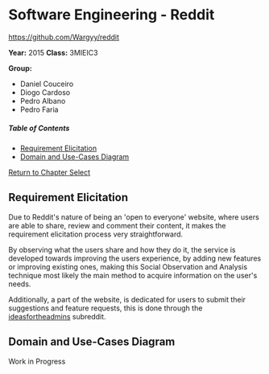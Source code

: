 # Software Engineering - Reddit
https://github.com/Wargyy/reddit

**Year:** 2015 **Class:** 3MIEIC3

**Group:**
* Daniel Couceiro
* Diogo Cardoso
* Pedro Albano
* Pedro Faria

##### Table of Contents

* [Requirement Elicitation](#requirement-elicitation)
* [Domain and Use-Cases Diagram](#domain-and-use-cases-diagram)

[Return to Chapter Select](Chapter_Select.md)

## Requirement Elicitation

Due to Reddit's nature of being an 'open to everyone' website, where users are able to share, review and comment their content, it makes the requirement elicitation process very straightforward.

By observing what the users share and how they do it, the service is developed towards improving the users experience, by adding new features or improving existing ones, making this Social Observation and Analysis technique most likely the main method to acquire information on the user's needs.

Additionally, a part of the website, is dedicated for users to submit their suggestions and feature requests, this is done through the [ideasfortheadmins](https://www.reddit.com/r/ideasfortheadmins/) subreddit.

## Domain and Use-Cases Diagram
Work in Progress
